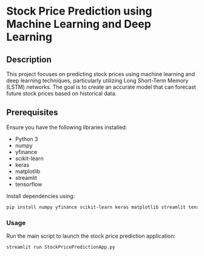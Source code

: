 # Stock Price Prediction using Machine Learning and Deep Learning

## Description

This project focuses on predicting stock prices using machine learning and deep learning techniques, particularly utilizing Long Short-Term Memory (LSTM) networks. The goal is to create an accurate model that can forecast future stock prices based on historical data.

## Prerequisites

Ensure you have the following libraries installed:

- Python 3
- numpy
- yfinance
- scikit-learn
- keras
- matplotlib
- streamlit
- tensorflow

Install dependencies using:

```bash
pip install numpy yfinance scikit-learn keras matplotlib streamlit tensorflow
```

### Usage

Run the main script to launch the stock price prediction application:
```bash
streamlit run StockPricePredictionApp.py
```

